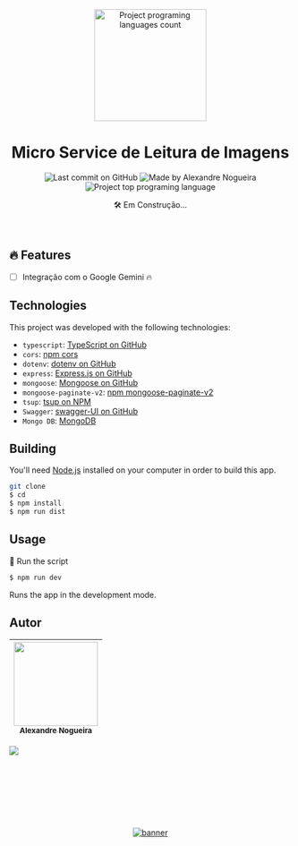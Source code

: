<div align="center">
 <img 
      alt="Project programing languages count" 
      src="https://encrypted-tbn0.gstatic.com/images?q=tbn:ANd9GcTevuK6TdTHsn-BiH-SH3l7DBL42A5nX7oVWw&s"
      width="200px"
    >  
  <!-- project name -->
  <h1 align="center">Micro Service de Leitura de Imagens</h1>
  
  <!-- project badges -->
  <p align="center">   
    <img 
      alt="Last commit on GitHub" 
      src="https://img.shields.io/github/last-commit/Alxdelira/api-jfro?color=6A57D5"
    >   
    <img 
      alt="Made by Alexandre Nogueira" 
      src="https://img.shields.io/badge/made%20by-Alexandre%20Nogueira-%20?color=6A57D5"
    >
    <img 
      alt="Project top programing language" 
      src="https://img.shields.io/github/languages/top/Alxdelira/api-jfro?color=6A57D5"
    >
    <!-- <img 
      alt="GitHub license" 
      src="https://img.shields.io/github/license/Alxdelira/api-jfro?color=6A57D5"
    > -->
  </p> 

  <!-- project description and menu -->
  <p align="center">
      🛠️ Em Construção...
    <br />
    <!-- <a 
      href="https://api-jfro.vercel.app/">
      <strong>Go to usage now »</strong>
    </a> -->
    <br />
    <br />
    <!-- <a 
      href="https://github.com/Alxdelira/api-jfro/issues">
      Report Bug
    </a>
    ·
    <a 
      href="https://github.com/Alxdelira/api-jfro/issues/new">
      Request Feature
    </a> -->
  </p>
</div>


## 🔥 Features
- [ ] Integração com o Google Gemini 🔥


## Technologies

This project was developed with the following technologies:

- `typescript`: [TypeScript on GitHub](https://github.com/microsoft/TypeScript)
- `cors`: [npm cors](https://www.npmjs.com/package/cors)
- `dotenv`: [dotenv on GitHub](https://github.com/motdotla/dotenv)
- `express`: [Express.js on GitHub](https://github.com/expressjs/express)
- `mongoose`: [Mongoose on GitHub](https://github.com/Automattic/mongoose)
- `mongoose-paginate-v2`: [npm mongoose-paginate-v2](https://www.npmjs.com/package/mongoose-paginate-v2)
- `tsup`: [tsup on NPM](https://www.npmjs.com/package/tsup)
- `Swagger`: [swagger-UI on  GitHub](https://github.com/swagger-api/swagger-ui)
- `Mongo DB`: [MongoDB](https://www.mongodb.com/pt-br)



## Building

You'll need [Node.js](https://nodejs.org) installed on your computer in order to build this app.

```bash
git clone 
$ cd 
$ npm install
$ npm run dist
```


## Usage

🔧 Run the script

```bash
$ npm run dev
```


Runs the app in the development mode.<br/>

## Autor

| [<img width="150px"  src="https://avatars.githubusercontent.com/u/102405026?v=4"><br><sub>Alexandre Nogueira</sub>](https://github.com/Alxdelira) |
| :---------------------------------------------------------------------------------------------------------------------------------------: |
<a target="_blank" href="https://www.linkedin.com/in/alxdelira/"><img src="https://img.shields.io/badge/linkedin-%230077B5.svg?style=for-the-badge&logo=linkedin&logoColor=white"/></a>

<br />
<br />
<br />
<br />
<br />
<br />
<p align="center">
  <a href="https://portfolioalxdelira.vercel.app/" target="_blank">
    <img align="center" src="/Alxdelira/Alxdelira/raw/main/.github/assets/footer.png" alt="banner"/>
  </a>
</p>
